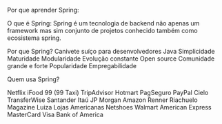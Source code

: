 Por que aprender Spring:

O que é Spring: Spring é um tecnologia de backend não apenas um framework mas sim conjunto de projetos conhecido também como ecosistema spring.

Por que Spring?
Canivete suíço para desenvolvedores Java
Simplicidade
Maturidade
Modularidade
Evolução constante
Open source
Comunidade grande e forte
Popularidade
Empregabilidade

Quem usa Spring?

Netflix
iFood
99 (99 Taxi)
TripAdvisor
Hotmart
PagSeguro
PayPal
Cielo
TransferWise
Santander
Itaú
JP Morgan
Amazon
Renner
Riachuelo
Magazine Luiza
Lojas Americanas
Netshoes
Walmart
American Express
MasterCard
Visa
Bank of America